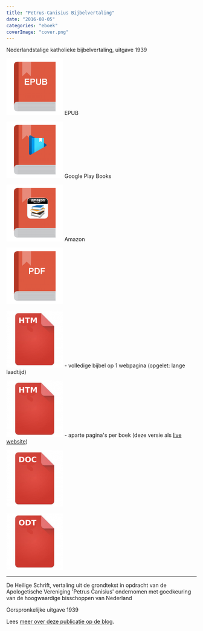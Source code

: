 ```yaml
---
title: "Petrus-Canisius Bijbelvertaling"
date: "2016-08-05"
categories: "eboek"
coverImage: "cover.png"
---
```


Nederlandstalige katholieke bijbelvertaling, uitgave 1939

<!--more-->

[![e-book-epub](images/e-book-epub-150x150.png)](https://storage.googleapis.com/geloven-leren/books/De%20Bijbel%20-%20Petrus%20Canisiusvertaling%20-%20Onbekend.epub) EPUB

[![e-book-google-play](images/e-book-google-play-150x150.png)](https://play.google.com/store/books/details/N_N_De_Heilige_Schrift?id=xiDaDAAAQBAJ) Google Play Books

[![e-book-amazon](images/e-book-amazon-150x150.png)](https://www.amazon.nl/dp/B01JVS6S52) Amazon

[![e-book-pdf](images/e-book-pdf-150x150.png)](https://storage.googleapis.com/geloven-leren/books/canisius.pdf)

[![html-document](images/htm-document-150x150.png)](https://storage.googleapis.com/geloven-leren/books/canisius.html) - volledige bijbel op 1 webpagina (opgelet: lange laadtijd)

[![html-document per boek (als zip-file)](images/htm-document-150x150.png)](https://storage.googleapis.com/geloven-leren/books/canisius-html-separate-books.zip) - aparte pagina's per boek (deze versie als [live website](https://storage.googleapis.com/geloven-leren/books/canisius/index.html))

[![doc-document](images/doc-document-150x150.png)](https://storage.googleapis.com/geloven-leren/books/canisius.doc)

[![odt-document](images/odt-document-150x150.png)](https://storage.googleapis.com/geloven-leren/books/canisius.odt)

* * *

De Heilige Schrift, vertaling uit de grondtekst in opdracht van de Apologetische Vereniging 'Petrus Canisius' ondernomen met goedkeuring van de hoogwaardige bisschoppen van Nederland

Oorspronkelijke uitgave 1939

Lees [meer over deze publicatie op de blog](/blog/bijbelvertaling-petrus-canisius-studiebijbel-gratis-downloaden/).

